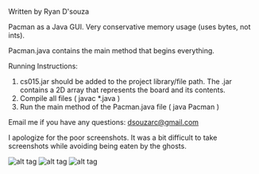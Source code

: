 Written by Ryan D'souza

Pacman as a Java GUI. Very conservative memory usage (uses bytes, not ints).

Pacman.java contains the main method that begins everything.

Running Instructions:
1. cs015.jar should be added to the project library/file path. The .jar contains a 2D array that represents the board and its contents. 
2. Compile all files ( javac *.java )
3. Run the main method of the Pacman.java file ( java Pacman )

Email me if you have any questions: dsouzarc@gmail.com

I apologize for the poor screenshots. It was a bit difficult to take screenshots while avoiding being eaten by the ghosts.

![alt tag](https://github.com/dsouzarc/pacman/blob/master/Pacman1.png)
![alt tag](https://github.com/dsouzarc/pacman/blob/master/Pacman2.png)
![alt tag](https://github.com/dsouzarc/pacman/blob/master/Pacman3.png)
